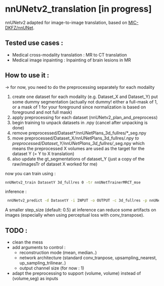 # nnUNetv2_translation [in progress]
nnUNetv2 adapted for image-to-image translation, based on [MIC-DKFZ/nnUNet](https://github.com/MIC-DKFZ/nnUNet).

## Tested use cases : 
- Medical cross-modality translation : MR to CT translation
- Medical image inpainting : Inpainting of brain lesions in MR

## How to use it : 
-> for now, you need to do the preprocessing separately for each modality 
  1. create one dataset for each modality (e.g. Dataset_X and Dataset_Y) put some dummy segmentation (actually not dummy! either a full-mask of 1, or a mask of 1 for your foreground since normalization is based on foreground and not full mask)
  2. apply preprocessing for each dataset (nnUNetv2_plan_and_preprocess)
  3. begin training to unpack datasets in .npy (cancel after unpacking is done)
  4. remove preprocessed/Dataset*/nnUNetPlans_3d_fullres/*_seg.npy
  5. move preprocessed/Dataset_X/nnUNetPlans_3d_fullres/*.npy to preprocessed/Dataset_Y/nnUNetPlans_3d_fullres/*_seg.npy
     which means the preprocessed X volumes are used as the target for the dataset Y (= Y to X translation)
  6. also update the gt_segmentations of dataset_Y (just a copy of the raw/imagesTr of dataset X worked for me)

now you can train using : 
```bash
nnUNetv2_train DatasetY 3d_fullres 0 -tr nnUNetTrainerMRCT_mse
```

inference :
```bash
 nnUNetv2_predict -d DatasetY -i INPUT -o OUTPUT -c 3d_fullres -p nnUNetPlans -tr nnUNetTrainerMRCT_mse -f FOLD [optional : -chk checkpoint_best.pth -step_size 0.5]
```
A smaller step_size (default: 0.5) at inference can reduce some artifacts on images (especially when using perceptual loss with conv_transpose).

## TODO : 
- clean the mess
- add arguments to control :
    - reconstruction mode (mean, median..)
    - network architecture (standard conv_tranpose, upsampling_nearest, up_sampling_trilinear..)
    - output channel size (for now : 1)
- adapt the preprocessing to support (volume, volume) instead of (volume,seg) as inputs
